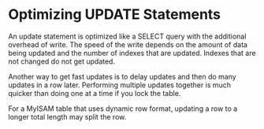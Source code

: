 # Optimizing UPDATE Statements

An update statement is optimized like a SELECT query with the additional overhead of write. The speed of the write depends on the amount of data being updated and the number of indexes that are updated. Indexes that are not changed do not get updated.

Another way to get fast updates is to delay updates and then do many updates in a row later. Performing multiple updates together is much quicker than doing one at a time if you lock the table.

For a MyISAM table that uses dynamic row format, updating a row to a longer total length may split the row.
